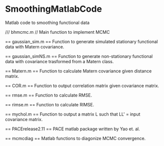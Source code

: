 SmoothingMatlabCode
===================

Matlab code to smoothing functional data

/// bhmcmc.m //
Main function to implement MCMC

== gaussian_sim.m ==
Function to generate simulated stationary functional data with Matern covariance.

== gaussian_simNS.m ==
Function to generate non-stationary functional data with covariance trasformed from a Matern class.

== Matern.m ==
Function to calculate Matern covariance given distance matrix.

== COR.m ==
Function to output correlation matrix given covariance matrix.

== rmse.m ==
Function to calculate RMSE.

== rimse.m ==
Function to calculate RIMSE.

== mychol.m == 
Function to output a matrix L such that LL' = input covariance matrix.

== PACErelease2.11 ==
PACE matlab package written by Yao et. al. 

== mcmcdiag ==
Matlab functions to diagonize MCMC convergence.

